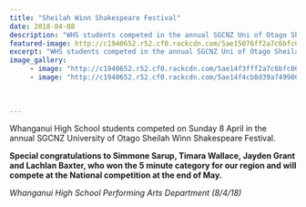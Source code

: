 ```yaml
---
title: "Sheilah Winn Shakespeare Festival"
date: 2018-04-08
description: "WHS students competed in the annual SGCNZ Uni of Otago Sheila Winn Shakespeare Festival."
featured-image: http://c1940652.r52.cf0.rackcdn.com/5ae15076ff2a7c6bfc00171f/Shakespeare-Festival-grp-shot.gif
excerpt: "WHS students competed in the annual SGCNZ Uni of Otago Sheila Winn Shakespeare Festival."
image_gallery:
     - image: "http://c1940652.r52.cf0.rackcdn.com/5ae14f3fff2a7c6bfc00171d/Shakespeare-Festival-2-students.jpg"
     - image: "http://c1940652.r52.cf0.rackcdn.com/5ae14f4cb8d39a749900174e/Shakespeare-Festival-4-students.jpg"
    
    
    
---
```


<p><span>Whanganui High School students competed on Sunday 8 April in the annual&nbsp;<span>SGCNZ University of Otago Sheilah Winn Shakespeare Festival.</span></span></p>
<p><strong>Special congratulations to Simmone Sarup, Timara Wallace, Jayden Grant and Lachlan Baxter, who won the 5 minute category for our region and will compete at the National competition at the end of May.</strong></p>
<p><em>Whanganui High School Performing Arts Department (8/4/18)</em></p>

